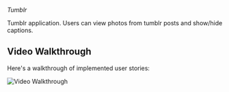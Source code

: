 *Tumblr*

Tumblr application. Users can view photos from tumblr posts and show/hide captions.

## Video Walkthrough 

Here's a walkthrough of implemented user stories:

<img src='http://i.imgur.com/ZfLU4BI.gif' title='Video Walkthrough' width='' alt='Video Walkthrough' />
